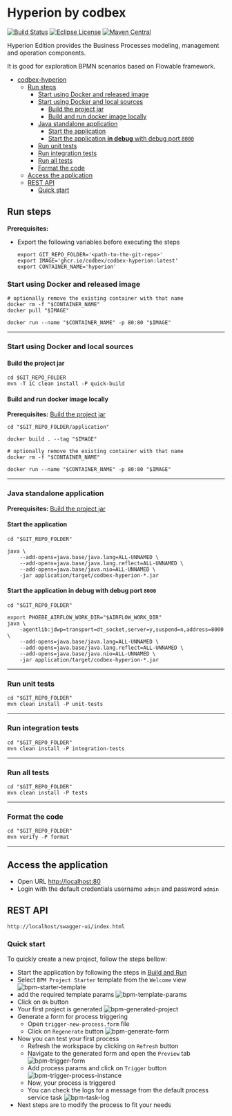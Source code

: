 # Hyperion by codbex

[![Build Status](https://github.com/codbex/codbex-hyperion/actions/workflows/build.yaml/badge.svg)](https://github.com/codbex/codbex-hyperion/actions/workflows/build.yaml)
[![Eclipse License](https://img.shields.io/badge/License-EPL%202.0-brightgreen.svg)](https://github.com/codbex/codbex-hyperion/blob/main/LICENSE)
[![Maven Central](https://img.shields.io/maven-central/v/com.codbex.hyperion/codbex-hyperion-application.svg)](https://central.sonatype.com/namespace/com.codbex.hyperion)

Hyperion Edition provides the Business Processes modeling, management and operation components.

It is good for exploration BPMN scenarios based on Flowable framework.

<!-- TOC -->

* [codbex-hyperion](#codbex-hyperion)
    * [Run steps](#run-steps)
        * [Start using Docker and released image](#start-using-docker-and-released-image)
        * [Start using Docker and local sources](#start-using-docker-and-local-sources)
            * [Build the project jar](#build-the-project-jar)
            * [Build and run docker image locally](#build-and-run-docker-image-locally)
        * [Java standalone application](#java-standalone-application)
            * [Start the application](#start-the-application)
            * [Start the application **in debug** with debug port
              `8000`](#start-the-application-in-debug-with-debug-port-8000)
        * [Run unit tests](#run-unit-tests)
        * [Run integration tests](#run-integration-tests)
        * [Run all tests](#run-all-tests)
        * [Format the code](#format-the-code)
    * [Access the application](#access-the-application)
    * [REST API](#rest-api)
        * [Quick start](#quick-start)

<!-- TOC -->

## Run steps

__Prerequisites:__

- Export the following variables before executing the steps
  ```shell
  export GIT_REPO_FOLDER='<path-to-the-git-repo>'
  export IMAGE='ghcr.io/codbex/codbex-hyperion:latest'
  export CONTAINER_NAME='hyperion'
  ```

### Start using Docker and released image

```shell
# optionally remove the existing container with that name
docker rm -f "$CONTAINER_NAME"
docker pull "$IMAGE"

docker run --name "$CONTAINER_NAME" -p 80:80 "$IMAGE"
```

---

### Start using Docker and local sources

#### Build the project jar

```shell
cd $GIT_REPO_FOLDER
mvn -T 1C clean install -P quick-build
```

#### Build and run docker image locally

__Prerequisites:__ [Build the project jar](#build-the-project-jar)

  ```shell
  cd "$GIT_REPO_FOLDER/application"
  
  docker build . --tag "$IMAGE"
  
  # optionally remove the existing container with that name
  docker rm -f "$CONTAINER_NAME"

  docker run --name "$CONTAINER_NAME" -p 80:80 "$IMAGE"
  ```

--- 

### Java standalone application

__Prerequisites:__ [Build the project jar](#build-the-project-jar)

#### Start the application

```shell
cd "$GIT_REPO_FOLDER"

java \
    --add-opens=java.base/java.lang=ALL-UNNAMED \
    --add-opens=java.base/java.lang.reflect=ALL-UNNAMED \
    --add-opens=java.base/java.nio=ALL-UNNAMED \
    -jar application/target/codbex-hyperion-*.jar
```

#### Start the application **in debug** with debug port `8000`

```shell
cd "$GIT_REPO_FOLDER"

export PHOEBE_AIRFLOW_WORK_DIR="$AIRFLOW_WORK_DIR"
java \
    -agentlib:jdwp=transport=dt_socket,server=y,suspend=n,address=8000 \
    --add-opens=java.base/java.lang=ALL-UNNAMED \
    --add-opens=java.base/java.lang.reflect=ALL-UNNAMED \
    --add-opens=java.base/java.nio=ALL-UNNAMED \
    -jar application/target/codbex-hyperion-*.jar
```

---

### Run unit tests

```shell
cd "$GIT_REPO_FOLDER"
mvn clean install -P unit-tests
```

---

### Run integration tests

```shell
cd "$GIT_REPO_FOLDER"
mvn clean install -P integration-tests
```

---

### Run all tests

```shell
cd "$GIT_REPO_FOLDER"
mvn clean install -P tests
```

---

### Format the code

```shell
cd "$GIT_REPO_FOLDER"
mvn verify -P format
```

---

## Access the application

- Open URL [http://localhost:80](http://localhost:80)
- Login with the default credentials username `admin` and password `admin`

## REST API

```
http://localhost/swagger-ui/index.html
```

### Quick start

To quickly create a new project, follow the steps bellow:

- Start the application by following the steps in [Build and Run](#build-and-run)
- Select `BPM Project Starter` template from the `Welcome` view
  ![bpm-starter-template](misc/images/bpm-starter-template.png)
- add the required template params
  ![bpm-template-params](misc/images/bpm-template-params.png)
- Click on `Ok` button
- Your first project is generated
  ![bpm-generated-project](misc/images/bpm-generated-project.png)
- Generate a form for process triggering
    - Open `trigger-new-process.form` file
    - Click on `Regenerate` button
      ![bpm-generate-form](misc/images/bpm-generate-form.png)
- Now you can test your first process
    - Refresh the workspace by clicking on `Refresh` button
    - Navigate to the generated form and open the `Preview` tab
      ![bpm-trigger-form](misc/images/bpm-trigger-form.png)
    - Add process params and click on `Trigger` button
      ![bpm-trigger-process-instance](misc/images/bpm-trigger-process-instance.png)
    - Now, your process is triggered
    - You can check the logs for a message from the default process service task
      ![bpm-task-log](misc/images/bpm-task-log.png)
- Next steps are to modify the process to fit your needs
